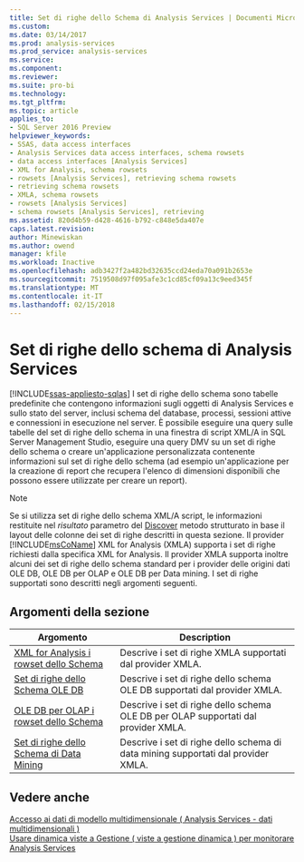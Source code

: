```yaml
---
title: Set di righe dello Schema di Analysis Services | Documenti Microsoft
ms.custom: 
ms.date: 03/14/2017
ms.prod: analysis-services
ms.prod_service: analysis-services
ms.service: 
ms.component: 
ms.reviewer: 
ms.suite: pro-bi
ms.technology: 
ms.tgt_pltfrm: 
ms.topic: article
applies_to:
- SQL Server 2016 Preview
helpviewer_keywords:
- SSAS, data access interfaces
- Analysis Services data access interfaces, schema rowsets
- data access interfaces [Analysis Services]
- XML for Analysis, schema rowsets
- rowsets [Analysis Services], retrieving schema rowsets
- retrieving schema rowsets
- XMLA, schema rowsets
- rowsets [Analysis Services]
- schema rowsets [Analysis Services], retrieving
ms.assetid: 820d4b59-d428-4616-b792-c848e5da407e
caps.latest.revision: 
author: Minewiskan
ms.author: owend
manager: kfile
ms.workload: Inactive
ms.openlocfilehash: adb3427f2a482bd32635ccd24eda70a091b2653e
ms.sourcegitcommit: 7519508d97f095afe3c1cd85cf09a13c9eed345f
ms.translationtype: MT
ms.contentlocale: it-IT
ms.lasthandoff: 02/15/2018
---
```

# <a name="analysis-services-schema-rowsets"></a>Set di righe dello schema di Analysis Services
[!INCLUDE[ssas-appliesto-sqlas](../../includes/ssas-appliesto-sqlas.md)]
I set di righe dello schema sono tabelle predefinite che contengono informazioni sugli oggetti di Analysis Services e sullo stato del server, inclusi schema del database, processi, sessioni attive e connessioni in esecuzione nel server. È possibile eseguire una query sulle tabelle del set di righe dello schema in una finestra di script XML/A in SQL Server Management Studio, eseguire una query DMV su un set di righe dello schema o creare un'applicazione personalizzata contenente informazioni sul set di righe dello schema (ad esempio un'applicazione per la creazione di report che recupera l'elenco di dimensioni disponibili che possono essere utilizzate per creare un report).  
  
> [!NOTE]  
>  Se si utilizza set di righe dello schema XML/A script, le informazioni restituite nel *risultato* parametro del [Discover](../../analysis-services/xmla/xml-elements-methods-discover.md) metodo strutturato in base il layout delle colonne dei set di righe descritti in questa sezione. Il provider [!INCLUDE[msCoName](../../includes/msconame-md.md)] XML for Analysis (XMLA) supporta i set di righe richiesti dalla specifica XML for Analysis. Il provider XMLA supporta inoltre alcuni dei set di righe dello schema standard per i provider delle origini dati OLE DB, OLE DB per OLAP e OLE DB per Data mining. I set di righe supportati sono descritti negli argomenti seguenti.  
  
## <a name="in-this-section"></a>Argomenti della sezione  
  
|Argomento|Description|  
|-----------|-----------------|  
|[XML for Analysis i rowset dello Schema](../../analysis-services/schema-rowsets/xml/xml-for-analysis-schema-rowsets.md)|Descrive i set di righe XMLA supportati dal provider XMLA.|  
|[Set di righe dello Schema OLE DB](../../analysis-services/schema-rowsets/ole-db/ole-db-schema-rowsets.md)|Descrive i set di righe dello schema OLE DB supportati dal provider XMLA.|  
|[OLE DB per OLAP i rowset dello Schema](../../analysis-services/schema-rowsets/ole-db-olap/ole-db-for-olap-schema-rowsets.md)|Descrive i set di righe dello schema OLE DB per OLAP supportati dal provider XMLA.|  
|[Set di righe dello Schema di Data Mining](../../analysis-services/schema-rowsets/data-mining/data-mining-schema-rowsets.md)|Descrive i set di righe dello schema di data mining supportati dal provider XMLA.|  
  
## <a name="see-also"></a>Vedere anche  
 [Accesso ai dati di modello multidimensionale &#40; Analysis Services - dati multidimensionali &#41;](../../analysis-services/multidimensional-models/mdx/multidimensional-model-data-access-analysis-services-multidimensional-data.md)   
 [Usare dinamica viste a Gestione &#40; viste a gestione dinamica &#41; per monitorare Analysis Services](../../analysis-services/instances/use-dynamic-management-views-dmvs-to-monitor-analysis-services.md)  
  
  

